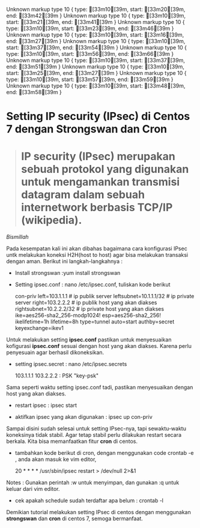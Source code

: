 Unknown markup type 10 { type: [33m10[39m, start: [33m20[39m, end: [33m42[39m }
Unknown markup type 10 { type: [33m10[39m, start: [33m21[39m, end: [33m41[39m }
Unknown markup type 10 { type: [33m10[39m, start: [33m23[39m, end: [33m46[39m }
Unknown markup type 10 { type: [33m10[39m, start: [33m16[39m, end: [33m27[39m }
Unknown markup type 10 { type: [33m10[39m, start: [33m37[39m, end: [33m54[39m }
Unknown markup type 10 { type: [33m10[39m, start: [33m56[39m, end: [33m66[39m }
Unknown markup type 10 { type: [33m10[39m, start: [33m37[39m, end: [33m51[39m }
Unknown markup type 10 { type: [33m10[39m, start: [33m25[39m, end: [33m27[39m }
Unknown markup type 10 { type: [33m10[39m, start: [33m57[39m, end: [33m59[39m }
Unknown markup type 10 { type: [33m10[39m, start: [33m48[39m, end: [33m58[39m }

# Setting IP security (IPsec) di Centos 7 dengan Strongswan dan Cron


> # IP security (IPsec) merupakan sebuah protokol yang digunakan untuk mengamankan transmisi datagram dalam sebuah internetwork berbasis TCP/IP (wikipedia).

*Bismillah*

Pada kesempatan kali ini akan dibahas bagaimana cara konfigurasi IPsec untk melakukan koneksi H2H(host to host) agar bisa melakukan transaksi dengan aman. Berikut ini langkah-langkahnya :

* Install strongswan :yum install strongswan

* Setting ipsec.conf : nano /etc/ipsec.conf, tuliskan kode berikut

    con-priv
     left=103.1.1.1 # ip publik server
     leftsubnet=10.1.1.1/32 # ip private server
     right=103.2.2.2 # ip publik host yang akan diakses
     rightsubnet=10.2.2.2/32 # ip private host yang akan diakses
     ike=aes256-sha2_256-modp1024!
     esp=aes256-sha2_256!
     ikelifetime=1h
     lifetime=8h
     type=tunnel
     auto=start
     authby=secret
     keyexchange=ikev1

Untuk melakukan setting **ipsec.conf** pastikan untuk menyesuaikan kofigurasi **ipsec.conf** sesuai dengan host yang akan diakses. Karena perlu penyesuain agar berhasil dikoneksikan.

* setting ipsec.secret : nano /etc/ipsec.secrets

    103.1.1.1 103.2.2.2 : PSK "key-psk"

Sama seperti waktu setting ipsec.conf tadi, pastikan menyesuaikan dengan host yang akan diakses.

* restart ipsec : ipsec start

* aktifkan ipsec yang akan digunakan : ipsec up con-priv

Sampai disini sudah selesai untuk setting IPsec-nya, tapi sewaktu-waktu koneksinya tidak stabil. Agar tetap stabil perlu dilakukan restart secara berkala. Kita bisa memanfaatkan fitur **cron** di centos.

* tambahkan kode berikut di cron, dengan menggunakan code crontab -e , anda akan masuk ke vim editor,

    20 * * * * /usr/sbin/ipsec restart > /dev/null 2>&1

Notes : Gunakan perintah :w untuk menyimpan, dan gunakan :q untuk keluar dari vim editor.

* cek apakah schedule sudah terdaftar apa belum : crontab -l

Demikian tutorial melakukan setting IPsec di centos dengan menggunakan **strongswan** dan **cron** di centos 7, semoga bermanfaat.
